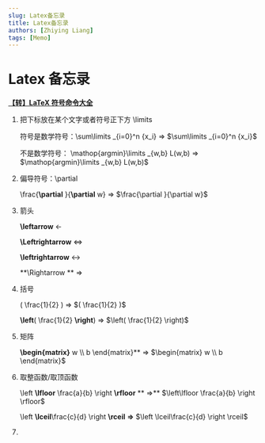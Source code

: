 ```yaml
---
slug: Latex备忘录
title: Latex备忘录
authors: [Zhiying Liang]
tags: [Memo]
---
```


# Latex 备忘录

**[【转】LaTeX 符号命令大全](https://www.cnblogs.com/Coolxxx/p/5982439.html)**

1. 把下标放在某个文字或者符号正下方 \limits
   
    符号是数学符号：\sum\limits _{i=0}^n {x_i}     $\Rightarrow$    $\sum\limits _{i=0}^n {x_i}$
    
    不是数学符号： \mathop{argmin}\limits _{w,b} L(w,b)    $\Rightarrow$     $\mathop{argmin}\limits _{w,b} L(w,b)$
    
2. 偏导符号：\partial
   
    \frac{**\partial** }{**\partial** w}     $\Rightarrow$    $\frac{\partial }{\partial w}$  
    
3. 箭头
   
    **\leftarrow**  $\leftarrow$
    
    **\Leftrightarrow** $\Leftrightarrow$
    
    **\leftrightarrow** $\leftrightarrow$ 
    
    **\Rightarrow ** $\Rightarrow$
    
4. 括号
   
    ( \frac{1}{2} )    $\Rightarrow$     $( \frac{1}{2} )$
    
    **\left**( \frac{1}{2} **\right**)    $\Rightarrow$     $\left( \frac{1}{2} \right)$ 
    
5. 矩阵
   
    **\begin{matrix}** w \\\ b \end{matrix}**    $\Rightarrow$     $\begin{matrix} w \\ b \end{matrix}$ 
    
6. 取整函数/取顶函数
   
    \left **\lfloor** \frac{a}{b} \right **\rfloor**   ** $\Rightarrow$**    $\left\lfloor \frac{a}{b} \right \rfloor$
    
    \left **\lceil**\frac{c}{d} \right **\rceil**    **$\Rightarrow$**    $\left \lceil\frac{c}{d} \right \rceil$
    

7.
